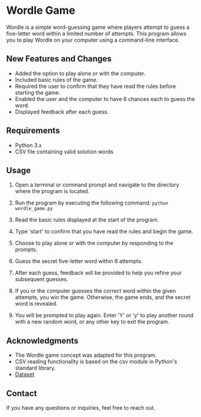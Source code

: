# Wordle Game
Wordle is a simple word-guessing game where players attempt to guess a five-letter word within a limited number of attempts. This program allows you to play Wordle on your computer using a command-line interface.

## New Features and Changes
* Added the option to play alone or with the computer.
* Included basic rules of the game.
* Required the user to confirm that they have read the rules before starting the game.
* Enabled the user and the computer to have 6 chances each to guess the word.
* Displayed feedback after each guess.

## Requirements
* Python 3.x
* CSV file containing valid solution words 

## Usage
1. Open a terminal or command prompt and navigate to the directory where the program is located.

2. Run the program by executing the following command:
```python wordle_game.py```

4. Read the basic rules displayed at the start of the program.

5. Type 'start' to confirm that you have read the rules and begin the game.

6. Choose to play alone or with the computer by responding to the prompts.

7. Guess the secret five-letter word within 6 attempts.

8. After each guess, feedback will be provided to help you refine your subsequent guesses.

9. If you or the computer guesses the correct word within the given attempts, you win the game. Otherwise, the game ends, and the secret word is revealed.

10. You will be prompted to play again. Enter 'Y' or 'y' to play another round with a new random word, or any other key to exit the program.

## Acknowledgments
* The Wordle game concept was adapted for this program.
* CSV reading functionality is based on the csv module in Python's standard library.
* [Dataset](https://openai.com](https://www.kaggle.com/datasets/bcruise/wordle-valid-words?select=valid_solutions.csv)https://www.kaggle.com/datasets/bcruise/wordle-valid-words?select=valid_solutions.csv)

## Contact
If you have any questions or inquiries, feel free to reach out.
